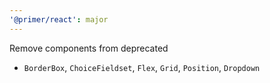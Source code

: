 ```yaml
---
'@primer/react': major
---
```


Remove components from deprecated
- `BorderBox`, `ChoiceFieldset`, `Flex`, `Grid`, `Position`, `Dropdown`
